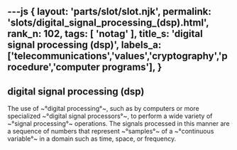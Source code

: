 ---js
{
  layout: 'parts/slot/slot.njk',
  permalink: 'slots/digital_signal_processing_(dsp).html',
  rank_n: 102,
  tags: [ 'notag' ],
  title_s: 'digital signal processing (dsp)',
  labels_a: ['telecommunications','values','cryptography','procedure','computer programs'],
}
---
## digital signal processing (dsp)

The use of ~°digital processing°~, such as by computers or more specialized ~°digital signal processors°~, to perform a wide variety of ~°signal processing°~ operations.  The signals processed in this manner are a sequence of numbers that represent ~°samples°~ of a ~°continuous variable°~ in a domain such as time, space, or frequency.

